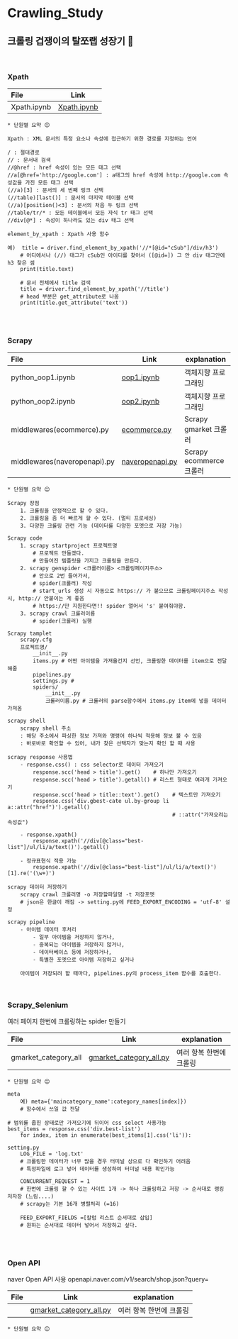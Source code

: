 # Crawling_Study
## 크롤링 겁쟁이의 탈쪼랩 성장기 🌱 
<br>

### Xpath 
| File    | Link  | 
| :--------- | --------- | 
| Xpath.ipynb | [Xpath.ipynb](Xpath/Xpath.ipynb)|


```
* 단원별 요약 😊  

Xpath : XML 문서의 특정 요소나 속성에 접근하기 위한 경로를 지정하는 언어

/ : 절대경로
// : 문서내 검색
//@href : href 속성이 있는 모든 태그 선택
//a[@href='http://google.com'] : a태그의 href 속성에 http://google.com 속성값을 가진 모든 태그 선택
(//a)[3] : 문서의 세 번째 링크 선택
(//table)[last()] : 문서의 마지막 테이블 선택
(//a)[position()<3] : 문서의 처음 두 링크 선택
//table/tr/* : 모든 테이블에서 모든 자식 tr 태그 선택
//div[@*] : 속성이 하나라도 있는 div 태그 선택

element_by_xpath : Xpath 사용 함수 

예)  title = driver.find_element_by_xpath('//*[@id="cSub"]/div/h3')
    # 어디에서나 (//) 태그가 cSub인 아이디를 찾아서 ([@id=]) 그 안 div 태그안에 h3 찾은 셈
    print(title.text)

    # 문서 전체에서 title 검색
    title = driver.find_element_by_xpath('//title')
    # head 부분은 get_attribute로 나옴
    print(title.get_attribute('text'))


```
<br>

### Scrapy
| File    | Link  | explanation |
| :--------- | --------- | --------- | 
| python_oop1.ipynb | [oop1.ipynb](Scrapy/python_oop1.ipynb)| 객체지향 프로그래밍 |
| python_oop2.ipynb | [oop2.ipynb](Scrapy/python_oop2.ipynb)| 객체지향 프로그래밍 |
| middlewares(ecommerce).py | [ecommerce.py](/Users/baeyuna/Documents/Crawling/Scrapy/scrapyproject_yuna/ecommerce/ecommerce/spiders/gmarket_best.py)| Scrapy gmarket 크롤러 |
| middlewares(naveropenapi).py | [naveropenapi.py](/Users/baeyuna/Documents/Crawling/Scrapy/crawling_scrapy/scrapyproject/naveropenapi/naveropenapi/middlewares.py)| Scrapy ecommerce 크롤러 |

```
* 단원별 요약 😊  

Scrapy 장점
    1. 크롤링을 안정적으로 할 수 있다.
    2. 크롤링을 좀 더 빠르게 할 수 있다. (멀티 프로세싱)
    3. 다양한 크롤링 관련 기능 (데이터를 다양한 포멧으로 저장 가능)

Scrapy code
    1. scrapy startproject 프로젝트명 
        # 프로젝트 만들겠다.
        # 만들어진 템플릿을 가지고 크롤링을 만든다.
    2. scrapy genspider <크롤러이름> <크롤링페이지주소>
        # 안으로 2번 들어가서, 
        # spider(크롤러) 작성 
        # start_urls 생성 시 자동으로 https:// 가 붙으므로 크롤링페이지주소 작성 시, http:// 안붙이는 게 좋음
        # https://만 지원한다면!! spider 열어서 's' 붙여줘야함.
    3. scrapy crawl 크롤러이름
        # spider(크롤러) 실행 

Scrapy tamplet 
    scrapy.cfg
    프로젝트명/
        __init__.py
        items.py # 어떤 아이템을 가져올건지 선언, 크롤링한 데이터를 item으로 전달해줌 
        pipelines.py 
        settings.py # 
        spiders/
            __init__.py
            크롤러이름.py # 크롤러의 parse함수에서 items.py item에 넣을 데이터 가져옴

scrapy shell
    scrapy shell 주소
    : 해당 주소에서 파싱한 정보 가져와 명령어 하나씩 적용해 정보 볼 수 있음
    : 바로바로 확인할 수 있어, 내가 찾은 선택자가 맞는지 확인 할 때 사용

scrapy response 사용법
    - response.css() : css selector로 데이터 가져오기
        response.scc('head > title').get()    # 하나만 가져오기
        response.scc('head > title').getall() # 리스트 형태로 여러개 가져오기
        response.scc('head > title::text').get()    # 텍스트만 가져오기
        response.css('div.gbest-cate ul.by-group li a::attr("href")').getall() 
                                                    # ::attr("가져오려는 속성값") 

    - response.xpath()
        response.xpath('//div[@class="best-list"]/ul/li/a/text()').getall() 
    
    - 정규표현식 적용 가능
        response.xpath('//div[@class="best-list"]/ul/li/a/text()')[1].re('(\w+)')

scrapy 데이터 저장하기
    scrapy crawl 크롤러명 -o 저장할파일명 -t 저장포멧 
    # json은 한글이 깨짐 -> setting.py에 FEED_EXPORT_ENCODING = 'utf-8' 설정

scrapy pipeline
    - 아이템 데이터 후처리
        - 일부 아이템을 저장하지 않거나,
        - 중복되는 아이템을 저장하지 않거나,
        - 데이터베이스 등에 저장하거나,
        - 특별한 포멧으로 아이템 저장하고 싶거나

    아이템이 저장되려 할 때마다, pipelines.py의 process_item 함수를 호출한다.

```
<br>

### Scrapy_Selenium

여러 페이지 한번에 크롤링하는 spider 만들기

| File    | Link  | explanation |
| :--------- | --------- | --------- | 
| gmarket_category_all | [gmarket_category_all.py](Scrapy_Selenium/scrapy2/scrapy2/spiders/gmarket_category_all.py)| 여러 항복 한번에 크롤링 |


```
* 단원별 요약 😊  

meta
    예) meta={'maincategory_name':category_names[index]})
    # 함수에서 쓰일 값 전달

# 범위를 좁힌 상태로만 가져오기에 뒤이어 css select 사용가능
best_items = response.css('div.best-list') 
    for index, item in enumerate(best_items[1].css('li')):

setting.py
    LOG_FILE = 'log.txt' 
    # 크롤링한 데이터가 너무 많을 경우 터미널 상으로 다 확인하기 어려움 
    # 특정파일에 로그 넣어 데이터를 생성하여 터미널 내용 확인가능

    CONCURRENT_REQUEST = 1
    # 한번에 크롤링 할 수 있는 사이트 1개 -> 하나 크롤링하고 저장 -> 순서대로 랭킹 저자장 (느림....)
    # scrapy는 기본 16개 병렬처리 (=16)

    FEED_EXPORT_FIELDS =[칼럼 리스트 순서대로 삽입]
    # 원하는 순서대로 데이터 넣어서 저장하고 싶다.


```
<br>

### Open API

naver Open API 사용
    openapi.naver.com/v1/search/shop.json?query=


| File    | Link  | explanation |
| :--------- | --------- | --------- | 
|  | [gmarket_category_all.py](Scrapy_Selenium/scrapy2/scrapy2/spiders/gmarket_category_all.py)| 여러 항복 한번에 크롤링 |


```
* 단원별 요약 😊  


```